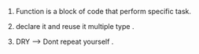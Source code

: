 1. Function is a block of code that perform specific task.

2. declare it and reuse it multiple type .

3. DRY --> Dont repeat yourself .
